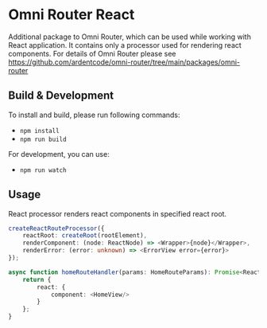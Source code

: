 # Omni Router React

Additional package to Omni Router, which can be used while working with React application. It contains only a processor used for rendering react components.
For details of Omni Router please see https://github.com/ardentcode/omni-router/tree/main/packages/omni-router

## Build & Development

To install and build, please run following commands:

- `npm install`
- `npm run build`

For development, you can use:

- `npm run watch`

## Usage

React processor renders react components in specified react root.

```typescript jsx
createReactRouteProcessor({
    reactRoot: createRoot(rootElement),
    renderComponent: (node: ReactNode) => <Wrapper>{node}</Wrapper>,
    renderError: (error: unknown) => <ErrorView error={error}>
});
```

```typescript jsx
async function homeRouteHandler(params: HomeRouteParams): Promise<ReactRouteData> {
    return {
        react: {
            component: <HomeView/>
        }
    };
}
```
